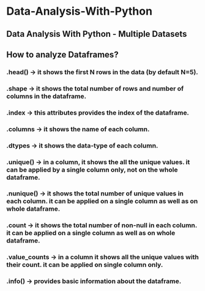 # Data-Analysis-With-Python
## Data Analysis With Python - Multiple Datasets
## How to analyze Dataframes?
### .head() -> it shows the first N rows in the data (by default N=5).
### .shape -> it shows the total number of rows and number of columns in the dataframe.
### .index -> this attributes provides the index of the dataframe.
### .columns -> it shows the name of each column.
### .dtypes -> it shows the data-type of each column.
### .unique() -> in a column, it shows the all the unique values. it can be applied by a single column only, not on the whole dataframe.
### .nunique() -> it shows the total number of unique values in each column. it can be applied on a single column as well as on whole dataframe.
### .count -> it shows the total number of non-null in each column. it can be applied on a single column as well as on whole dataframe.
### .value_counts -> in a column it shows all the unique values with their count. it can be applied on single column only.
### .info() -> provides basic information about the dataframe.
